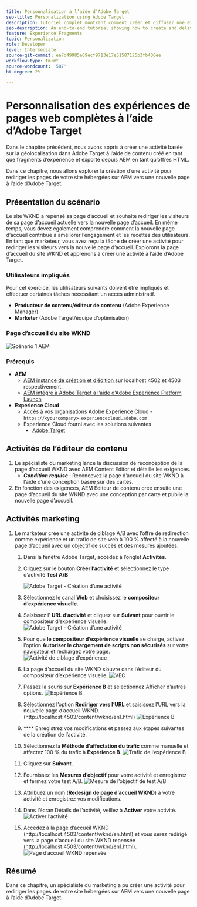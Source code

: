 ```yaml
---
title: Personnalisation à l’aide d’Adobe Target
seo-title: Personalization using Adobe Target
description: Tutoriel complet montrant comment créer et diffuser une expérience personnalisée à l’aide d’Adobe Target.
seo-description: An end-to-end tutorial showing how to create and deliver personalized experience using Adobe Target.
feature: Experience Fragments
topic: Personalization
role: Developer
level: Intermediate
source-git-commit: ea7d49985e69ecf9713e17e51587125b3fb400ee
workflow-type: tm+mt
source-wordcount: '587'
ht-degree: 2%

---
```



# Personnalisation des expériences de pages web complètes à l’aide d’Adobe Target

Dans le chapitre précédent, nous avons appris à créer une activité basée sur la géolocalisation dans Adobe Target à l’aide de contenu créé en tant que fragments d’expérience et exporté depuis AEM en tant qu’offres HTML.

Dans ce chapitre, nous allons explorer la création d’une activité pour rediriger les pages de votre site hébergées sur AEM vers une nouvelle page à l’aide d’Adobe Target.

## Présentation du scénario

Le site WKND a repensé sa page d’accueil et souhaite rediriger les visiteurs de sa page d’accueil actuelle vers la nouvelle page d’accueil. En même temps, vous devez également comprendre comment la nouvelle page d’accueil contribue à améliorer l’engagement et les recettes des utilisateurs. En tant que marketeur, vous avez reçu la tâche de créer une activité pour rediriger les visiteurs vers la nouvelle page d’accueil. Explorons la page d’accueil du site WKND et apprenons à créer une activité à l’aide d’Adobe Target.

### Utilisateurs impliqués

Pour cet exercice, les utilisateurs suivants doivent être impliqués et effectuer certaines tâches nécessitant un accès administratif.

* **Producteur de contenu/éditeur de contenu**  (Adobe Experience Manager)
* **Marketer**  (Adobe Target/équipe d’optimisation)

### Page d’accueil du site WKND

![Scénario 1 AEM](assets/personalization-use-case-2/aem-target-use-case-2.png)

### Prérequis

* **AEM**
   * [AEM instance de création et d’édition ](./implementation.md#getting-aem) sur localhost 4502 et 4503 respectivement.
   * [AEM intégré à Adobe Target à l’aide d’Adobe Experience Platform Launch](./using-launch-adobe-io.md#aem-target-using-launch-by-adobe)
* **Experience Cloud**
   * Accès à vos organisations Adobe Experience Cloud - `https://<yourcompany>.experiencecloud.adobe.com`
   * Experience Cloud fourni avec les solutions suivantes
      * [Adobe Target](https://experiencecloud.adobe.com)

## Activités de l’éditeur de contenu

1. Le spécialiste du marketing lance la discussion de reconception de la page d’accueil WKND avec AEM Content Editor et détaille les exigences.
   * ***Condition requise***  : Reconcevez la page d’accueil du site WKND à l’aide d’une conception basée sur des cartes.
2. En fonction des exigences, AEM Éditeur de contenu crée ensuite une page d’accueil du site WKND avec une conception par carte et publie la nouvelle page d’accueil.

## Activités marketing

1. Le marketeur crée une activité de ciblage A/B avec l’offre de redirection comme expérience et un trafic de site web à 100 % affecté à la nouvelle page d’accueil avec un objectif de succès et des mesures ajoutées.
   1. Dans la fenêtre Adobe Target, accédez à l’onglet **Activités**.
   2. Cliquez sur le bouton **Créer l’activité** et sélectionnez le type d’activité **Test A/B**

      ![Adobe Target - Création d’une activité](assets/personalization-use-case-2/create-ab-activity.png)
   3. Sélectionnez le canal **Web** et choisissez le **compositeur d’expérience visuelle**.
   4. Saisissez l’ **URL d’activité** et cliquez sur **Suivant** pour ouvrir le compositeur d’expérience visuelle.
      ![Adobe Target - Création d’une activité](assets/personalization-use-case-2/create-activity-ab-name.png)
   5. Pour que **le compositeur d’expérience visuelle** se charge, activez l’option **Autoriser le chargement de scripts non sécurisés** sur votre navigateur et rechargez votre page.
      ![Activité de ciblage d’expérience](assets/personalization-use-case-1/load-unsafe-scripts.png)
   6. La page d’accueil du site WKND s’ouvre dans l’éditeur du compositeur d’expérience visuelle.
      ![VEC](assets/personalization-use-case-2/vec.png)
   7. Passez la souris sur **Expérience B** et sélectionnez Afficher d’autres options.
      ![Expérience B](assets/personalization-use-case-2/redirect-url.png)
   8. Sélectionnez l’option **Rediriger vers l’URL** et saisissez l’URL vers la nouvelle page d’accueil WKND. (http://localhost:4503/content/wknd/en1.html)
      ![Expérience B](assets/personalization-use-case-2/redirect-url-2.png)
   9. **** Enregistrez vos modifications et passez aux étapes suivantes de la création de l’activité.
   10. Sélectionnez la **Méthode d’affectation du trafic** comme manuelle et affectez 100 % du trafic à **Expérience B**.
      ![Trafic de l’expérience B](assets/personalization-use-case-2/traffic.png)
   11. Cliquez sur **Suivant**.
   12. Fournissez les **Mesures d’objectif** pour votre activité et enregistrez et fermez votre test A/B.
      ![Mesure de l’objectif de test A/B](assets/personalization-use-case-2/goal-metric.png)
   13. Attribuez un nom (**Redesign de page d’accueil WKND**) à votre activité et enregistrez vos modifications.
   14. Dans l’écran Détails de l’activité, veillez à **Activer** votre activité.
      ![Activer l’activité](assets/personalization-use-case-2/ab-activate.png)
   15. Accédez à la page d’accueil WKND (http://localhost:4503/content/wknd/en.html) et vous serez redirigé vers la page d’accueil du site WKND repensée (http://localhost:4503/content/wknd/en1.html).
      ![Page d’accueil WKND repensée](assets/personalization-use-case-2/WKND-home-page-redesign.png)

## Résumé

Dans ce chapitre, un spécialiste du marketing a pu créer une activité pour rediriger les pages de votre site hébergées sur AEM vers une nouvelle page à l’aide d’Adobe Target.
